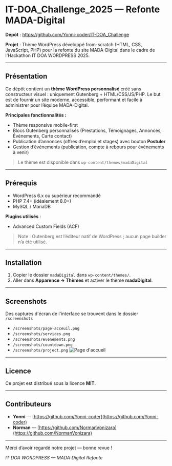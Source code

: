 # IT-DOA_Challenge_2025 — Refonte MADA-Digital

**Dépôt** : https://github.com/Yonni-coder/IT-DOA_Challenge

**Projet** : Thème WordPress développé from-scratch (HTML, CSS, JavaScript, PHP) pour la refonte du site MADA-Digital dans le cadre de l'Hackathon IT DOA WORDPRESS 2025.

---

## Présentation

Ce dépôt contient un **thème WordPress personnalisé** créé sans constructeur visuel : uniquement Gutenberg + HTML/CSS/JS/PHP. Le but est de fournir un site moderne, accessible, performant et facile à administrer pour l’équipe MADA-Digital.

**Principales fonctionnalités :**
- Thème responsive mobile-first
- Blocs Gutenberg personnalisés (Prestations, Témoignages, Annonces, Événements, Carte contact)
- Publication d’annonces (offres d’emploi et stages) avec bouton **Postuler**
- Gestion d’événements (publication, compte à rebours pour événements à venir)

> Le thème est disponible dans `wp-content/themes/madaDigital`

---

## Prérequis

- WordPress 6.x ou supérieur recommandé
- PHP 7.4+ (idéalement 8.0+) 
- MySQL / MariaDB

**Plugins utilisés** :
- Advanced Custom Fields (ACF)

> Note : Gutenberg est l’éditeur natif de WordPress ; aucun page builder n’a été utilisé.

---

## Installation

1. Copier le dossier `madaDigital` dans `wp-content/themes/`. 
2. Aller dans **Apparence → Thèmes** et activer le thème **madaDigital**.

---

## Screenshots

Des captures d'écran de l'interface se trouvent dans le dossier `/screenshots` 

* `/screenshots/page-acceuil.png`
* `/screenshots/services.png`
* `/screenshots/evenements.png`
* `/screenshots/countdown.png`
* `/screenshots/project.png`
![Page d'accueil](screenshots/page-accueil.png)
---

## Licence

Ce projet est distribué sous la licence **MIT**. 

---

## Contributeurs

* **Yonni** — [https://github.com/Yonni-coder](https://github.com/Yonni-coder)
* **Norman** — [https://github.com/NormanVonizara](https://github.com/NormanVonizara)

---

Merci d’avoir regardé notre projet — bonne revue !

*IT DOA WORDPRESS — MADA‑Digital Refonte*


